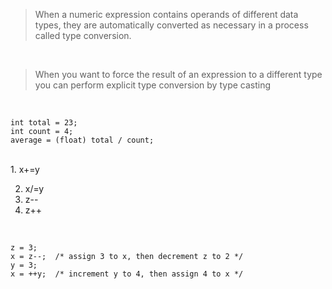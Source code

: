 

> When a numeric expression contains operands of different data types, they are automatically converted as necessary in a process called type conversion.
<br>

> When you want to force the result of an expression to a different type you can perform explicit type conversion by type casting
<br>

``` 
int total = 23;
int count = 4;
average = (float) total / count;
```


<br>
1. x+=y

2. x/=y
3. z--
4. z++
<br>

```
z = 3;
x = z--;  /* assign 3 to x, then decrement z to 2 */
y = 3;
x = ++y;  /* increment y to 4, then assign 4 to x */
```
